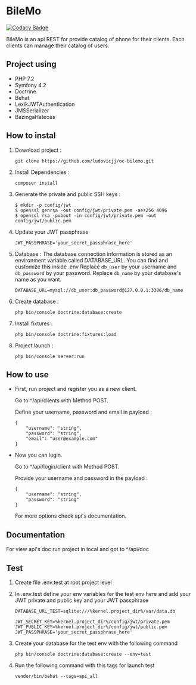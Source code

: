 # BileMo
 
 [![Codacy Badge](https://api.codacy.com/project/badge/Grade/ad1770f19bae44ed848a1d74857c3712)](https://www.codacy.com/app/ludovicjj/oc-bilemo?utm_source=github.com&amp;utm_medium=referral&amp;utm_content=ludovicjj/oc-bilemo&amp;utm_campaign=Badge_Grade)
 
 BileMo is an api REST for provide catalog of phone for their clients. Each clients can manage their catalog of users.
 
## Project using
*   PHP 7.2
*   Symfony 4.2
*   Doctrine
*   Behat
*   LexikJWTAuthentication
*   JMSSerializer
*   BazingaHateoas

## How to instal
1.  Download project :

        git clone https://github.com/ludovicjj/oc-bilemo.git

2.  Install Dependencies :

        composer install

3.  Generate the private and public SSH keys :

        $ mkdir -p config/jwt
        $ openssl genrsa -out config/jwt/private.pem -aes256 4096
        $ openssl rsa -pubout -in config/jwt/private.pem -out config/jwt/public.pem

4.  Update your JWT passphrase

        JWT_PASSPHRASE='your_secret_passphrase_here'

5.  Database :
    The database connection information is stored as an environment variable called DATABASE_URL. You can find and customize this inside .env 
    Replace ```db_user``` by your username and  ```db_password``` by your password. Replace ```db_name``` by your database's name as you want.
 
        DATABASE_URL=mysql://db_user:db_password@127.0.0.1:3306/db_name

6.  Create database : 

        php bin/console doctrine:database:create

7.  Install fixtures :

        php bin/console doctrine:fixtures:load
        
8.  Project launch :

        php bin/console server:run

## How to use
*   First, run project and register you as a new client. 
   
    Go to ^/api/clients with Method POST. 
   
    Define your username, password and email in payload :
    
        {
            "username": "string",
            "password": "string",
            "email": "user@example.com"
        }
    
    
*   Now you can login. 
   
    Go to ^/api/login/client with Method POST.
   
    Provide your username and password in the payload :
    
        {
            "username": "string",
            "password": "string"
        }
    
    For more options check api's documentation.
## Documentation
For view api's doc run project in local and got to ^/api/doc
## Test
1.  Create file .env.test at root project level

2.  In .env.test define your env variables for the test env here and add your JWT private and public key and your JWT passphrase

        DATABASE_URL_TEST=sqlite:///%kernel.project_dir%/var/data.db
        
        JWT_SECRET_KEY=%kernel.project_dir%/config/jwt/private.pem
        JWT_PUBLIC_KEY=%kernel.project_dir%/config/jwt/public.pem
        JWT_PASSPHRASE='your_secret_passphrase_here'
    
3.  Create your database for the test env with the following command

        php bin/console doctrine:database:create --env=test
    
4.  Run the following command with this tags for launch test

        vendor/bin/behat --tags=api_all
    